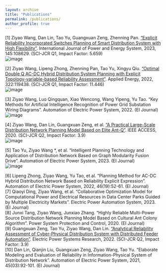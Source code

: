 ```yaml
---
layout: archive
title: "Publications"
permalink: /publications/
author_profile: true
---
```


[1] Ziyao Wang, Dan Lin, Tao Yu, Guangxuan Zeng, Zhenning Pan. [“Explicit Reliability Incorporated Switches Planning of Smart Distribution System with High Flexibility”](https://www.sciencedirect.com/science/article/pii/S0142061522006251). International Journal of Power and Energy System, 2023, 145:108629. (SCI-JCR Q1, Impact Factor: 5.659)  
![image](https://github.com/ZiyaoWang100/ZiyaoWang100.github.io/assets/93502916/4b0394bb-3e03-4663-a512-80d397607bf1)   

[2] Ziyao Wang, Lipeng Zhong, Zhenning Pan, Tao Yu, Xingyu Qiu. [“Optimal Double Q AC-DC Hybrid Distribution System Planning with Explicit Topology-variable-based Reliability Assessment”](https://www.sciencedirect.com/science/article/pii/S0306261922007693). Applied Energy, 2022, 322:119438. (SCI-JCR Q1, Impact Factor: 11.446)  
![image](https://github.com/ZiyaoWang100/ZiyaoWang100.github.io/assets/93502916/aca3d698-f0d1-4475-8eab-103eb7dba982)   

[3] Ziyao Wang, Luo Qingquan, Xiao Wencong, Wang Yipeng, Yu Tao. “Key Methods for Artificial Intelligence Recognition of Power Grid Substation Wiring Diagrams”. Automation of Electric Power System, 2022. (EI Journal)  
![image](https://github.com/ZiyaoWang100/ZiyaoWang100.github.io/assets/93502916/58083832-de37-4c92-99c8-83a1d0bba622)   

[4] Ziyao Wang, Dan Lin, Guangxuan Zeng, et al. [“A Practical Large-Scale Distribution Network Planning Model Based on Elite Ant-Q”](https://ieeexplore.ieee.org/document/9040513). IEEE ACCESS, 2020. (SCI-JCR Q2, Impact Factor: 3.9)  
![image](https://github.com/ZiyaoWang100/ZiyaoWang100.github.io/assets/93502916/cdda4113-8493-47ef-80fa-0f3c13cf0f37)   

[5] Tao Yu, Ziyao Wang *, et al. “Intelligent Planning Technology and Application of Distribution Network Based on Graph Modularity Fusion Drive”. Automation of Electric Power System, 2023. (EI Journal)  
![image](https://github.com/ZiyaoWang100/ZiyaoWang100.github.io/assets/93502916/e5ec6afd-fcca-45e0-8e10-bcf4d6e9cb56)   

[6] Lipeng Zhong, Ziyao Wang, Yu Tao, et al. “Planning Method for AC-DC Hybrid Distribution Network Based on Reliability Explicit Expression”. Automation of Electric Power System, 2022, 46(19):52-61. (EI Journal)  
[7] Qiaoyi Ding, Ziyao Wang, et al. “Collaborative Optimization Model for Computational Power and Electrical Resources in Data Center Parks Guided by Multiple Electricity Markets”. Electric Power Automation System, 2023. (EI Journal)  
[8] Junxi Tang, Ziyao Wang, Junxiao Zhang. “Highly Reliable Multi-Power Source Distribution Network Planning Model Based on Cultural Ant Colony Algorithm”. Power System Protection and Control, 2020. (EI Journal)  
[9] Guangxuan Zeng, Tao Yu, Ziyao Wang, Dan Lin. [“Analytical Reliability Assessment of Cyber-Physical Distribution System with Distributed Feeder Automation”](https://www.sciencedirect.com/science/article/pii/S0378779622000943). Electric Power Systems Research, 2022. (SCI-JCR Q2, Impact Factor: 3.9)  
[10] Dan Lin, Qianjin Liu, Guangxuan Zeng, Ziyao Wang, Tao Yu. “Elaborate Modeling and Evaluation of Reliability in Information-Physical System of Distribution Network”. Automation of Electric Power System, 2021, 45(03):92-101. (EI Journal)  
